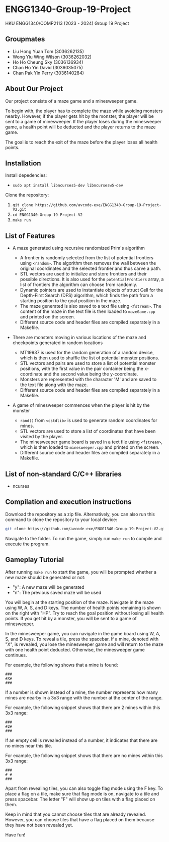 # ENGG1340-Group-19-Project

HKU ENGG1340/COMP2113 (2023 - 2024)
Group 19 Project

## Groupmates

- Liu Hong Yuan Tom (3036262135)
- Wong Yiu Wing Wilson (3036262032)
- Ho Ho Cheung Sky (3036136934)
- Chan Ho Yin David (3036035075)
- Chan Pak Yin Perry (3036140284)

## About Our Project

Our project consists of a maze game and a minesweeper game.

To begin with, the player has to complete the maze while avoiding monsters nearby.
However, if the player gets hit by the monster, the player will be sent to a game of minesweeper.
If the player loses during the minesweeper game, a health point will be deducted and the player returns to the maze game.

The goal is to reach the exit of the maze before the player loses all health points.

## Installation

Install depedencies:
* `sudo apt install libncurses5-dev libncursesw5-dev`

Clone the repository:
1. `git clone https://github.com/avcode-exe/ENGG1340-Group-19-Project-V2.git`
2. `cd ENGG1340-Group-19-Project-V2`
3. `make run`

## List of Features

- A maze generated using recursive randomized Prim's algorithm
	- A frontier is randomly selected from the list of potential frontiers using `<random>`. The algorithm then removes the wall between the original coordinates and the selected frontier and thus carve a path.
	- STL vectors are used to initialize and store frontiers and their possible directions. It is also used for the `potentialFrontiers` array, a list of frontiers the algorithm can choose from randomly.
	- Dynamic pointers are used to instantiate objects of struct Cell for the Depth-First Search (DFS) algorithm, which finds the path from a starting position to the goal position in the maze.
	- The maze generated is also saved to a text file using `<fstream>`. The content of the maze in the text file is then loaded to `mazeGame.cpp` and printed on the screen.
	- Different source code and header files are compiled separately in a Makefile.

- There are monsters moving in various locations of the maze and checkpoints generated in random locations
	- MT19937 is used for the random generation of a random device, which is then used to shuffle the list of potential monster positions.
	- STL vectors and pairs are used to store a list of potential monster positions, with the first value in the pair container being the x-coordinate and the second value being the y-coordinate.
	- Monsters are represented with the character 'M' and are saved to the text file along with the maze.
	- Different source code and header files are compiled separately in a Makefile.

- A game of minesweeper commences when the player is hit by the monster
	- `rand()` from `<cstdlib>` is used to generate random coordinates for mines.
	- STL vectors are used to store a list of coordinates that have been visited by the player.
	- The minesweeper game board is saved in a text file using `<fstream>`, which is then loaded to `minesweeper.cpp` and printed on the screen.
	- Different source code and header files are compiled separately in a Makefile.

## List of non-standard C/C++ libraries

- ncurses

## Compilation and execution instructions

Download the repository as a zip file. Alternatively, you can also run this command to clone the repository to your local device:
```sh
git clone https://github.com/avcode-exe/ENGG1340-Group-19-Project-V2.git
```

Navigate to the folder. To run the game, simply run `make run` to compile and execute the program.

## Gameplay Tutorial

After running `make run` to start the game, you will be prompted whether a new maze should be generated or not:
- "y": A new maze will be generated
- "n": The previous saved maze will be used

You will begin at the starting position of the maze.
Navigate in the maze using W, A, S, and D keys. The number of health points remaining is shown on the right with "HP". Try to reach the goal position without losing all health points.
If you get hit by a monster, you will be sent to a game of minesweeper.

In the minesweeper game, you can navigate in the game board using W, A, S, and D keys.
To reveal a tile, press the spacebar. If a mine, denoted with "X", is revealed, you lose the minesweeper game and will return to the maze with one health point deducted. Otherwise, the minesweeper game continues.

For example, the following shows that a mine is found:
```
###
#X#
###
```

If a number is shown instead of a mine, the number represents how many mines are nearby in a 3x3 range with the number at the center of the range.

For example, the following snippet shows that there are 2 mines within this 3x3 range:

```
###
#2#
###
```

If an empty cell is revealed instead of a number, it indicates that there are no mines near this tile.

For example, the following snippet shows that there are no mines within this 3x3 range:

```
###
# #
###
```

Apart from revealing tiles, you can also toggle flag mode using the F key. To place a flag on a tile, make sure that flag mode is on, navigate to a tile and press spacebar. The letter "F" will show up on tiles with a flag placed on them.

Keep in mind that you cannot choose tiles that are already revealed. However, you can choose tiles that have a flag placed on them because they have not been revealed yet.

Have fun!